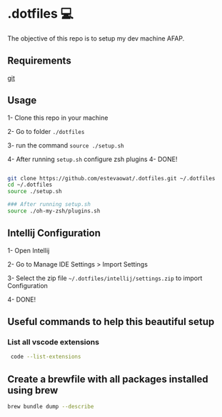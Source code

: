 # .dotfiles :computer:

The objective of this repo is to setup my dev machine AFAP.

## Requirements

[git](https://git-scm.com/)

## Usage

1- Clone this repo in your machine

2- Go to folder `./dotfiles`

3- run the command `source ./setup.sh`

4- After running `setup.sh` configure zsh plugins
4- DONE!

```bash

git clone https://github.com/estevaowat/.dotfiles.git ~/.dotfiles
cd ~/.dotfiles
source ./setup.sh

### After running setup.sh
source ./oh-my-zsh/plugins.sh
```

## Intellij Configuration

1- Open Intellij

2- Go to Manage IDE Settings > Import Settings

3- Select the zip file `~/.dotfiles/intellij/settings.zip` to import Configuration

4- DONE!

## Useful commands to help this beautiful setup

### List all vscode extensions

```bash
 code --list-extensions
```

## Create a brewfile with all packages installed using brew

```bash
brew bundle dump --describe
```
